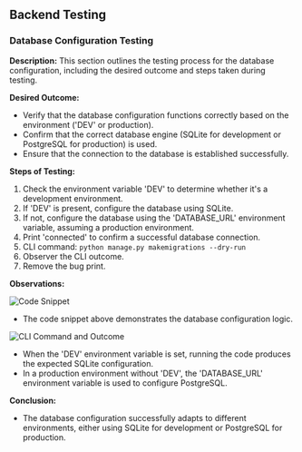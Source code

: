 
## Backend Testing

### Database Configuration Testing

**Description:** This section outlines the testing process for the database configuration, including the desired outcome and steps taken during testing.

**Desired Outcome:**
- Verify that the database configuration functions correctly based on the environment ('DEV' or production).
- Confirm that the correct database engine (SQLite for development or PostgreSQL for production) is used.
- Ensure that the connection to the database is established successfully.

**Steps of Testing:**
1. Check the environment variable 'DEV' to determine whether it's a development environment.
2. If 'DEV' is present, configure the database using SQLite.
3. If not, configure the database using the 'DATABASE_URL' environment variable, assuming a production environment.
4. Print 'connected' to confirm a successful database connection.
5. CLI command: `python manage.py makemigrations --dry-run`
6. Observer the CLI outcome.
7. Remove the bug print.

**Observations:**

![Code Snippet](https://res.cloudinary.com/pjdevex/image/upload/v1696196071/thepropshop/testing/Screenshot_2023-10-01_233328_c57qah.png)
- The code snippet above demonstrates the database configuration logic.

![CLI Command and Outcome](https://res.cloudinary.com/pjdevex/image/upload/v1696196071/thepropshop/testing/Screenshot_2023-10-01_233343_iayyjh.png)
- When the 'DEV' environment variable is set, running the code produces the expected SQLite configuration.
- In a production environment without 'DEV', the 'DATABASE_URL' environment variable is used to configure PostgreSQL.

**Conclusion:** 
- The database configuration successfully adapts to different environments, either using SQLite for development or PostgreSQL for production.

